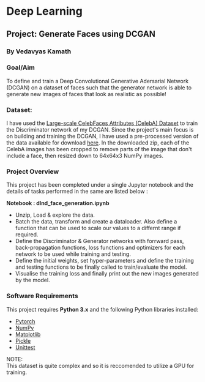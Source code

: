 # Deep Learning 

## Project: Generate Faces using DCGAN

### By Vedavyas Kamath

### Goal/Aim
To define and train a Deep Convolutional Generative Adersarial Network (DCGAN) on a dataset of faces such that the generator network is able to generate new images of faces that look as realistic as possible!

### Dataset:
I have used the [Large-scale CelebFaces Attributes (CelebA) Dataset](http://mmlab.ie.cuhk.edu.hk/projects/CelebA.html) to train the Discriminator network of my DCGAN. Since the project's main focus is on building and training the DCGAN, I have used a pre-processed version of the data available for download [here](https://s3.amazonaws.com/video.udacity-data.com/topher/2018/November/5be7eb6f_processed-celeba-small/processed-celeba-small.zip). In the downloaded zip, each of the CelebA images has been cropped to remove parts of the image that don't include a face, then resized down to 64x64x3 NumPy images. 

### Project Overview
This project has been completed under a single Jupyter notebook and the details of tasks performed in the same are listed below :

**Notebook : dlnd_face_generation.ipynb**
* Unzip, Load & explore the data.
* Batch the data, transform and create a dataloader. Also define a function that can be used to scale our values to a differnt range if required.
* Define the Discriminator & Generator networks with forrward pass, back-propagation functions, loss functions and optimizers for each network to be used while training and testing.
* Define the initial weights, set hyper-parameters and define the training and testing functions to be finally called to train/evaluate the model.
* Visualise the training loss and finally print out the new images generated by the model.


### Software Requirements
This project requires **Python 3.x** and the following Python libraries installed:

- [Pytorch](https://pytorch.org/)
- [NumPy](http://www.numpy.org/)
- [Matplotlib](https://matplotlib.org/)
- [Pickle](https://docs.python.org/3/library/pickle.html)
- [Unittest](https://docs.python.org/2/library/unittest.html)


NOTE: <br>
This dataset is quite complex and so it is reccomended to utilize a GPU for training.